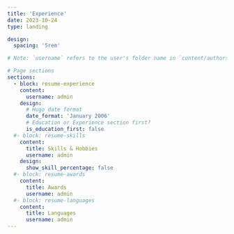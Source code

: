 ```yaml
---
title: 'Experience'
date: 2023-10-24
type: landing

design:
  spacing: '5rem'

# Note: `username` refers to the user's folder name in `content/authors/`

# Page sections
sections:
  - block: resume-experience
    content:
      username: admin
    design:
      # Hugo date format
      date_format: 'January 2006'
      # Education or Experience section first?
      is_education_first: false
  #- block: resume-skills
    content:
      title: Skills & Hobbies
      username: admin
    design:
      show_skill_percentage: false
  #- block: resume-awards
    content:
      title: Awards
      username: admin
  #- block: resume-languages
    content:
      title: Languages
      username: admin
---
```

